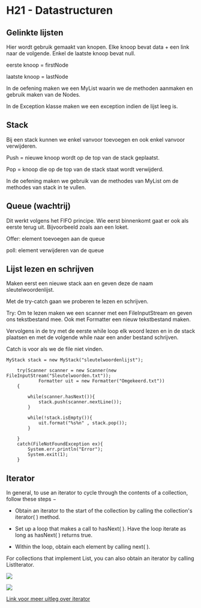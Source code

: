 # H21 - Datastructuren 

## Gelinkte lijsten

Hier wordt gebruik gemaakt van knopen. Elke knoop bevat data + een link naar de volgende. Enkel de laatste knoop bevat null. 

eerste knoop = firstNode

laatste knoop = lastNode


In de oefening maken we een MyList waarin we de methoden aanmaken en gebruik maken van de Nodes. 

In de Exception klasse maken we een exception indien de lijst leeg is. 

## Stack

Bij een stack kunnen we enkel vanvoor toevoegen en ook enkel vanvoor verwijderen. 

Push = nieuwe knoop wordt op de top van de stack geplaatst.

Pop = knoop die op de top van de stack staat wordt verwijderd.

In de oefening maken we gebruik van de methodes van MyList om de methodes van stack in te vullen. 

## Queue (wachtrij)

Dit werkt volgens het FIFO principe. Wie eerst binnenkomt gaat er ook als eerste terug uit. Bijvoorbeeld zoals aan een loket. 

Offer: element toevoegen aan de queue

poll: element verwijderen van de queue

## Lijst lezen en schrijven
Maken eerst een nieuwe stack aan en geven deze de naam sleutelwoordenlijst. 

Met de try-catch gaan we proberen te lezen en schrijven. 

Try: Om te lezen maken we een scanner met een FileInputStream en geven ons tekstbestand mee. Ook met Formatter een nieuw tekstbestand maken.

Vervolgens in de try met de eerste while loop elk woord lezen en in de stack plaatsen en met de volgende while naar een ander bestand schrijven.

Catch is voor als we de file niet vinden. 

	MyStack stack = new MyStack("sleutelwoordenlijst");

        try(Scanner scanner = new Scanner(new FileInputStream("Sleutelwoorden.txt"));
                Formatter uit = new Formatter("Omgekeerd.txt"))
		{
            
            while(scanner.hasNext()){
                stack.push(scanner.nextLine());
			}
            
            while(!stack.isEmpty()){
                uit.format("%s%n" , stack.pop());
            }
                
        }
        catch(FileNotFoundException ex){
            System.err.println("Error");
            System.exit(1);
        }

## Iterator

In general, to use an iterator to cycle through the contents of a collection, follow these steps −

* Obtain an iterator to the start of the collection by calling the collection's iterator( ) method.

* Set up a loop that makes a call to hasNext( ). Have the loop iterate as long as hasNext( ) returns true.

* Within the loop, obtain each element by calling next( ).

For collections that implement List, you can also obtain an iterator by calling ListIterator.

![](https://i.gyazo.com/e1df4f09afcdee207b54e9eaa7061686.png)

![](https://i.gyazo.com/485a92121c13d817993e32e9a80fad3c.png)

[Link voor meer uitleg over iterator](https://www.tutorialspoint.com/java/java_using_iterator.htm)